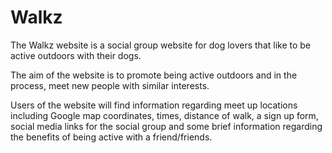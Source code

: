 # Walkz

The Walkz website is a social group website for dog lovers that like to be active outdoors with their dogs.

The aim of the website is to promote being active outdoors and in the process, meet new people with similar interests.

Users of the website will find information regarding meet up locations including Google map coordinates, times, distance of walk, a sign up form, social media links for the social group and some brief information regarding the benefits of being active with a friend/friends.
